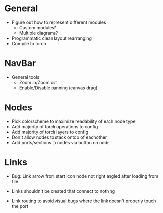 # General

- Figure out how to represent different modules
  - Custom modules?
  - Multiple diagrams?
- Programmatic clean layout rearranging
- Compile to torch

# NavBar

- General tools
  - Zoom in/Zoom out
  - Enable/Disable panning (canvas drag)

# Nodes

- Pick colorscheme to maximize readability of each node type
- Add majority of torch operations to config
- Add majority of torch layers to config
- Don't allow nodes to stack ontop of eachother
- Add ports/sections to nodes via button on node

# Links

- Bug: Link arrow from start icon node not right angled after loading from file

- Links shouldn't be created that connect to nothing
- Link routing to avoid visual bugs where the link doesn't properly touch the port
